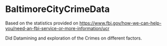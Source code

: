 # BaltimoreCityCrimeData
Based on the statistics provided on https://www.fbi.gov/how-we-can-help-you/need-an-fbi-service-or-more-information/ucr

Did Datamining and exploration of the Crimes on different factors.
